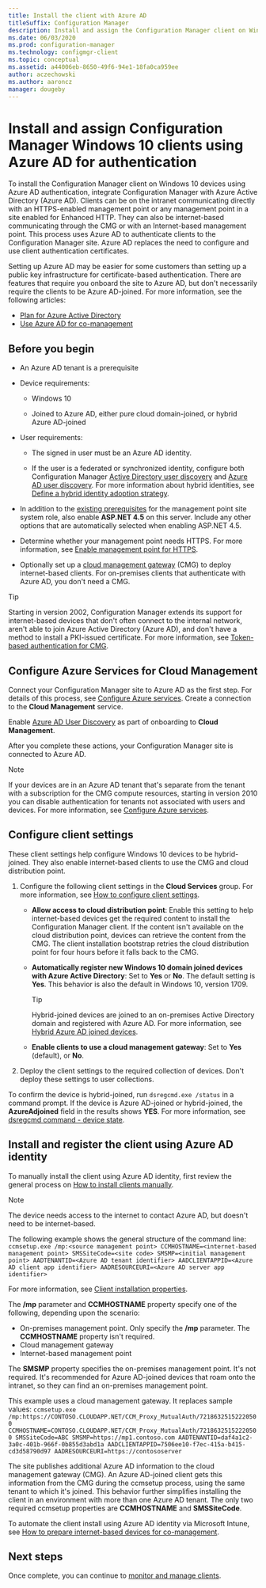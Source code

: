 ```yaml
---
title: Install the client with Azure AD
titleSuffix: Configuration Manager
description: Install and assign the Configuration Manager client on Windows 10 devices using Azure Active Directory for authentication
ms.date: 06/03/2020
ms.prod: configuration-manager
ms.technology: configmgr-client
ms.topic: conceptual
ms.assetid: a44006eb-8650-49f6-94e1-18fa0ca959ee
author: aczechowski
ms.author: aaroncz
manager: dougeby
---
```


# Install and assign Configuration Manager Windows 10 clients using Azure AD for authentication

To install the Configuration Manager client on Windows 10 devices using Azure AD authentication, integrate Configuration Manager with Azure Active Directory (Azure AD). Clients can be on the intranet communicating directly with an HTTPS-enabled management point or any management point in a site enabled for Enhanced HTTP. They can also be internet-based communicating through the CMG or with an Internet-based management point. This process uses Azure AD to authenticate clients to the Configuration Manager site. Azure AD replaces the need to configure and use client authentication certificates.

Setting up Azure AD may be easier for some customers than setting up a public key infrastructure for certificate-based authentication. There are features that require you onboard the site to Azure AD, but don't necessarily require the clients to be Azure AD-joined.<!-- SCCMDocs issue 1259 --> For more information, see the following articles:

- [Plan for Azure Active Directory](../../plan-design/security/plan-for-security.md#bkmk_planazuread)
- [Use Azure AD for co-management](../../../comanage/quickstart-hybrid-aad.md)

## Before you begin

- An Azure AD tenant is a prerequisite  

- Device requirements:  

  - Windows 10  

  - Joined to Azure AD, either pure cloud domain-joined, or hybrid Azure AD-joined  

- User requirements:  

  - The signed in user must be an Azure AD identity.

  - If the user is a federated or synchronized identity, configure both Configuration Manager [Active Directory user discovery](../../servers/deploy/configure/about-discovery-methods.md#bkmk_aboutUser) and [Azure AD user discovery](../../servers/deploy/configure/about-discovery-methods.md#azureaddisc). For more information about hybrid identities, see [Define a hybrid identity adoption strategy](/azure/active-directory/hybrid/plan-hybrid-identity-design-considerations-identity-adoption-strategy).<!--497750-->

- In addition to the [existing prerequisites](../../plan-design/configs/site-and-site-system-prerequisites.md#bkmk_2012MPpreq) for the management point site system role, also enable **ASP.NET 4.5** on this server. Include any other options that are automatically selected when enabling ASP.NET 4.5.  

- Determine whether your management point needs HTTPS. For more information, see [Enable management point for HTTPS](../manage/cmg/configure-authentication.md#bkmk_mphttps).

- Optionally set up a [cloud management gateway](../manage/cmg/overview.md) (CMG) to deploy internet-based clients. For on-premises clients that authenticate with Azure AD, you don't need a CMG.  

> [!TIP]
> Starting in version 2002,<!--5686290--> Configuration Manager extends its support for internet-based devices that don't often connect to the internal network, aren't able to join Azure Active Directory (Azure AD), and don't have a method to install a PKI-issued certificate. For more information, see [Token-based authentication for CMG](deploy-clients-cmg-token.md).

## Configure Azure Services for Cloud Management

Connect your Configuration Manager site to Azure AD as the first step. For details of this process, see [Configure Azure services](../../servers/deploy/configure/azure-services-wizard.md). Create a connection to the **Cloud Management** service.

Enable [Azure AD User Discovery](../../servers/deploy/configure/configure-discovery-methods.md#azureaadisc) as part of onboarding to **Cloud Management**.

After you complete these actions, your Configuration Manager site is connected to Azure AD.

> [!NOTE]
> If your devices are in an Azure AD tenant that's separate from the tenant with a subscription for the CMG compute resources, starting in version 2010 you can disable authentication for tenants not associated with users and devices. For more information, see [Configure Azure services](../../servers/deploy/configure/azure-services-wizard.md#disable-authentication).<!--8537319-->

## Configure client settings

These client settings help configure Windows 10 devices to be hybrid-joined. They also enable internet-based clients to use the CMG and cloud distribution point.

1. Configure the following client settings in the **Cloud Services** group. For more information, see [How to configure client settings](configure-client-settings.md).

    - **Allow access to cloud distribution point**: Enable this setting to help internet-based devices get the required content to install the Configuration Manager client. If the content isn't available on the cloud distribution point, devices can retrieve the content from the CMG. The client installation bootstrap retries the cloud distribution point for four hours before it falls back to the CMG.<!--495533-->  

    - **Automatically register new Windows 10 domain joined devices with Azure Active Directory**: Set to **Yes** or **No**. The default setting is **Yes**. This behavior is also the default in Windows 10, version 1709.

        > [!TIP]
        > Hybrid-joined devices are joined to an on-premises Active Directory domain and registered with Azure AD. For more information, see [Hybrid Azure AD joined devices](/azure/active-directory/devices/concept-azure-ad-join-hybrid).<!-- MEMDocs#325 -->

    - **Enable clients to use a cloud management gateway**: Set to **Yes** (default), or **No**.  

2. Deploy the client settings to the required collection of devices. Don't deploy these settings to user collections.

To confirm the device is hybrid-joined, run `dsregcmd.exe /status` in a command prompt. If the device is Azure AD-joined or hybrid-joined, the **AzureAdjoined** field in the results shows **YES**. For more information, see [dsregcmd command - device state](/azure/active-directory/devices/troubleshoot-device-dsregcmd).

## Install and register the client using Azure AD identity

To manually install the client using Azure AD identity, first review the general process on [How to install clients manually](deploy-clients-to-windows-computers.md#BKMK_Manual).

> [!Note]  
> The device needs access to the internet to contact Azure AD, but doesn't need to be internet-based.

The following example shows the general structure of the command line:
`ccmsetup.exe /mp:<source management point> CCMHOSTNAME=<internet-based management point> SMSSiteCode=<site code> SMSMP=<initial management point> AADTENANTID=<Azure AD tenant identifier> AADCLIENTAPPID=<Azure AD client app identifier> AADRESOURCEURI=<Azure AD server app identifier>`

For more information, see [Client installation properties](about-client-installation-properties.md).

The **/mp** parameter and **CCMHOSTNAME** property specify one of the following, depending upon the scenario:

- On-premises management point. Only specify the **/mp** parameter. The **CCMHOSTNAME** property isn't required.
- Cloud management gateway
- Internet-based management point

The **SMSMP** property specifies the on-premises management point. It's not required. It's recommended for Azure AD-joined devices that roam onto the intranet, so they can find an on-premises management point.

This example uses a cloud management gateway. It replaces sample values:
`ccmsetup.exe /mp:https://CONTOSO.CLOUDAPP.NET/CCM_Proxy_MutualAuth/72186325152220500 CCMHOSTNAME=CONTOSO.CLOUDAPP.NET/CCM_Proxy_MutualAuth/72186325152220500 SMSSiteCode=ABC SMSMP=https://mp1.contoso.com AADTENANTID=daf4a1c2-3a0c-401b-966f-0b855d3abd1a AADCLIENTAPPID=7506ee10-f7ec-415a-b415-cd3d58790d97 AADRESOURCEURI=https://contososerver`

The site publishes additional Azure AD information to the cloud management gateway (CMG). An Azure AD-joined client gets this information from the CMG during the ccmsetup process, using the same tenant to which it's joined. This behavior further simplifies installing the client in an environment with more than one Azure AD tenant. The only two required ccmsetup properties are **CCMHOSTNAME** and **SMSSiteCode**.<!--3607731-->

To automate the client install using Azure AD identity via Microsoft Intune, see [How to prepare internet-based devices for co-management](../../../comanage/how-to-prepare-Win10.md#install-the-configuration-manager-client).

## Next steps

Once complete, you can continue to [monitor and manage clients](../manage/monitor-clients.md).